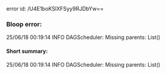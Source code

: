 error id: /U4E1boKSlXFSyy9RJDbYw==
### Bloop error:

25/06/18 00:19:14 INFO DAGScheduler: Missing parents: List()
#### Short summary: 

25/06/18 00:19:14 INFO DAGScheduler: Missing parents: List()
